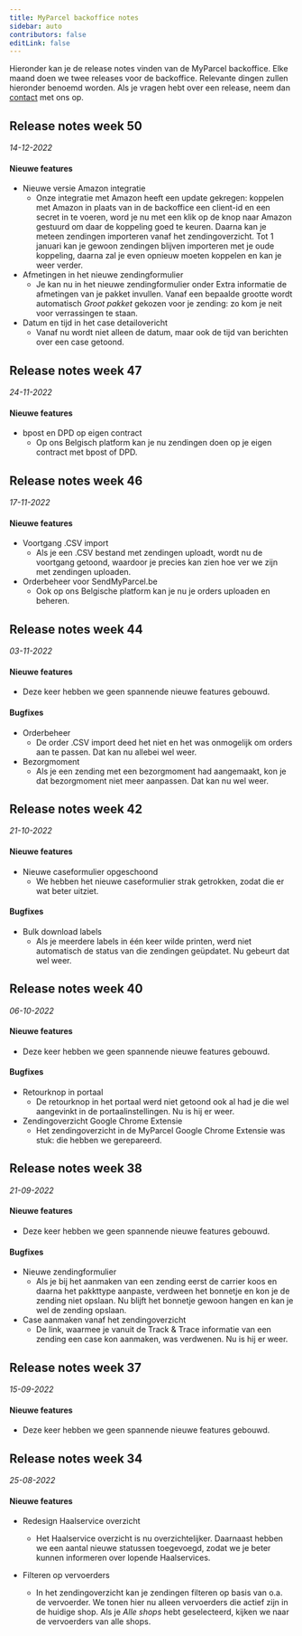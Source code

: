 ```yaml
---
title: MyParcel backoffice notes
sidebar: auto
contributors: false
editLink: false
---
```

Hieronder kan je de release notes vinden van de MyParcel backoffice. Elke maand doen we twee releases voor de backoffice. Relevante dingen zullen hieronder benoemd worden. Als je vragen hebt over een release, neem dan [contact] met ons op.

## Release notes week 50
_14-12-2022_

#### Nieuwe features

* Nieuwe versie Amazon integratie
  * Onze integratie met Amazon heeft een update gekregen: koppelen met Amazon in plaats van in de backoffice een client-id en een secret in te voeren, word je nu met een klik op de knop naar Amazon gestuurd om daar de koppeling goed te keuren. Daarna kan je meteen zendingen importeren vanaf het zendingoverzicht. Tot 1 januari kan je gewoon zendingen blijven importeren met je oude koppeling, daarna zal je even opnieuw moeten koppelen en kan je weer verder.
* Afmetingen in het nieuwe zendingformulier
  * Je kan nu in het nieuwe zendingformulier onder Extra informatie de afmetingen van je pakket invullen. Vanaf een bepaalde grootte wordt automatisch _Groot pakket_ gekozen voor je zending: zo kom je neit voor verrassingen te staan.
* Datum en tijd in het case detailovericht
  * Vanaf nu wordt niet alleen de datum, maar ook de tijd van berichten over een case getoond.

## Release notes week 47
_24-11-2022_

#### Nieuwe features

* bpost en DPD op eigen contract
  * Op ons Belgisch platform kan je nu zendingen doen op je eigen contract met bpost of DPD.

## Release notes week 46
_17-11-2022_

#### Nieuwe features

* Voortgang .CSV import
  * Als je een .CSV bestand met zendingen uploadt, wordt nu de voortgang getoond, waardoor je precies kan zien hoe ver we zijn met zendingen uploaden.
* Orderbeheer voor SendMyParcel.be
  * Ook op ons Belgische platform kan je nu je orders uploaden en beheren.

## Release notes week 44
_03-11-2022_

#### Nieuwe features

* Deze keer hebben we geen spannende nieuwe features gebouwd.

#### Bugfixes

* Orderbeheer
  * De order .CSV import deed het niet en het was onmogelijk om orders aan te passen. Dat kan nu allebei wel weer.
* Bezorgmoment
  * Als je een zending met een bezorgmoment had aangemaakt, kon je dat bezorgmoment niet meer aanpassen. Dat kan nu wel weer.

## Release notes week 42
_21-10-2022_

#### Nieuwe features

* Nieuwe caseformulier opgeschoond
  * We hebben het nieuwe caseformulier strak getrokken, zodat die er wat beter uitziet.

#### Bugfixes

* Bulk download labels
  * Als je meerdere labels in één keer wilde printen, werd niet automatisch de status van die zendingen geüpdatet. Nu gebeurt dat wel weer.

## Release notes week 40
_06-10-2022_

#### Nieuwe features

* Deze keer hebben we geen spannende nieuwe features gebouwd.

#### Bugfixes

* Retourknop in portaal
  * De retourknop in het portaal werd niet getoond ook al had je die wel aangevinkt in de portaalinstellingen. Nu is hij er weer.
* Zendingoverzicht Google Chrome Extensie
  * Het zendingoverzicht in de MyParcel Google Chrome Extensie was stuk: die hebben we gerepareerd.

## Release notes week 38
_21-09-2022_

#### Nieuwe features

* Deze keer hebben we geen spannende nieuwe features gebouwd.

#### Bugfixes

* Nieuwe zendingformulier
  * Als je bij het aanmaken van een zending eerst de carrier koos en daarna het pakkttype aanpaste, verdween het bonnetje en kon je de zending niet opslaan. Nu blijft het bonnetje gewoon hangen en kan je wel de zending opslaan.
* Case aanmaken vanaf het zendingoverzicht
  * De link, waarmee je vanuit de Track & Trace informatie van een zending een case kon aanmaken, was verdwenen. Nu is hij er weer.

## Release notes week 37
_15-09-2022_

#### Nieuwe features

* Deze keer hebben we geen spannende nieuwe features gebouwd.

## Release notes week 34
_25-08-2022_

#### Nieuwe features

* Redesign Haalservice overzicht
  * Het Haalservice overzicht is nu overzichtelijker. Daarnaast hebben we een aantal nieuwe statussen toegevoegd, zodat we je beter kunnen informeren over lopende Haalservices.

* Filteren op vervoerders
  * In het zendingoverzicht kan je zendingen filteren op basis van  o.a. de vervoerder. We tonen hier nu alleen vervoerders die actief zijn in de huidige shop. Als je _Alle shops_ hebt geselecteerd, kijken we naar de vervoerders van alle shops.

[contact]: https://backoffice.myparcel.nl/contact